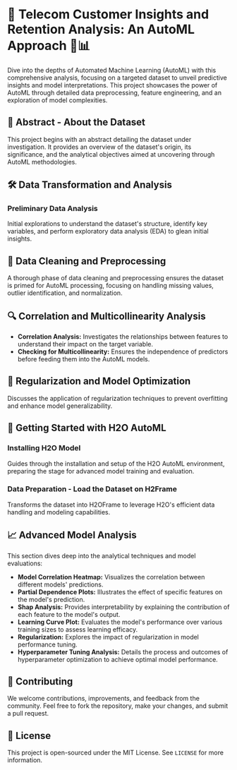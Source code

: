 # 📡 Telecom Customer Insights and Retention Analysis: An AutoML Approach 🤖📊

Dive into the depths of Automated Machine Learning (AutoML) with this comprehensive analysis, focusing on a targeted dataset to unveil predictive insights and model interpretations. This project showcases the power of AutoML through detailed data preprocessing, feature engineering, and an exploration of model complexities.

## 📜 Abstract - About the Dataset

This project begins with an abstract detailing the dataset under investigation. It provides an overview of the dataset's origin, its significance, and the analytical objectives aimed at uncovering through AutoML methodologies.

## 🛠 Data Transformation and Analysis

### Preliminary Data Analysis

Initial explorations to understand the dataset's structure, identify key variables, and perform exploratory data analysis (EDA) to glean initial insights.

## 🧹 Data Cleaning and Preprocessing

A thorough phase of data cleaning and preprocessing ensures the dataset is primed for AutoML processing, focusing on handling missing values, outlier identification, and normalization.

## 🔍 Correlation and Multicollinearity Analysis

- **Correlation Analysis:** Investigates the relationships between features to understand their impact on the target variable.
- **Checking for Multicollinearity:** Ensures the independence of predictors before feeding them into the AutoML models.

## 📏 Regularization and Model Optimization

Discusses the application of regularization techniques to prevent overfitting and enhance model generalizability.

## 🚀 Getting Started with H2O AutoML

### Installing H2O Model

Guides through the installation and setup of the H2O AutoML environment, preparing the stage for advanced model training and evaluation.

### Data Preparation - Load the Dataset on H2Frame

Transforms the dataset into H2OFrame to leverage H2O's efficient data handling and modeling capabilities.

## 📈 Advanced Model Analysis

This section dives deep into the analytical techniques and model evaluations:

- **Model Correlation Heatmap:** Visualizes the correlation between different models' predictions.
- **Partial Dependence Plots:** Illustrates the effect of specific features on the model's prediction.
- **Shap Analysis:** Provides interpretability by explaining the contribution of each feature to the model's output.
- **Learning Curve Plot:** Evaluates the model's performance over various training sizes to assess learning efficacy.
- **Regularization:** Explores the impact of regularization in model performance tuning.
- **Hyperparameter Tuning Analysis:** Details the process and outcomes of hyperparameter optimization to achieve optimal model performance.

## 🤝 Contributing

We welcome contributions, improvements, and feedback from the community. Feel free to fork the repository, make your changes, and submit a pull request.

## 📜 License

This project is open-sourced under the MIT License. See `LICENSE` for more information.

